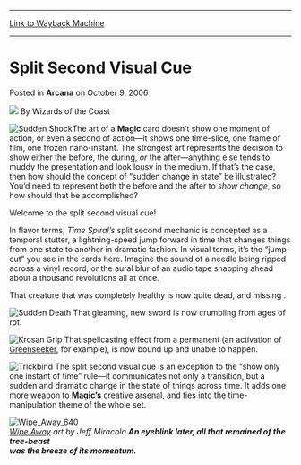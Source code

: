 
---
[Link to Wayback Machine](https://web.archive.org/web/20210419161143/https://magic.wizards.com/en/articles/archive/arcana/split-second-visual-cue-2006-10-09)

[_metadata_:author]:- "Wizards of the Coast"
[_metadata_:description]:- "The art of a Magic card doesn’t show one moment of action, or even a second of action—it shows one time-slice, one frame of film, one frozen nano-instant. The strongest art represents the decision to show either the before, the during, or the after—anything else tends to muddy the presentation and look lousy in the medium. If that’s the case, then how should the concept of"
[_metadata_:generator]:- "Drupal 7 (http://drupal.org)"
[_metadata_:node]:- "703696"
[_metadata_:publish_date]:- "2006-10-09"
[_metadata_:source]:- "div-main-content"
[_metadata_:title]:- "Split Second Visual Cue"
[_metadata_:wayback_capture_timestamp]:- "2021-04-19 16:11:43"
[_metadata_:wayback_raw_url]:- "https://web.archive.org/web/20210419161143id_/https://magic.wizards.com/en/articles/archive/arcana/split-second-visual-cue-2006-10-09"
[_metadata_:wayback_url]:- "https://magic.wizards.com/en/articles/archive/arcana/split-second-visual-cue-2006-10-09"
---


Split Second Visual Cue
=======================



 Posted in **Arcana**
 on October 9, 2006 






![](https://media.magic.wizards.com/styles/auth_small/public/images/person/wizards_author.jpg)
By Wizards of the Coast











![Sudden Shock](http://gatherer.wizards.com/Handlers/Image.ashx?type=card&name=Sudden+Shock)The art of a **Magic** card doesn’t show one moment of action, or even a second of action—it shows one time-slice, one frame of film, one frozen nano-instant. The strongest art represents the decision to show either the before, the during, *or* the after—anything else tends to muddy the presentation and look lousy in the medium.
 If that’s the case, then how should the concept of “sudden change in state” be illustrated? You’d need to represent both the before and the after to *show change*, so how should that be accomplished?


Welcome to the split second visual cue!


In flavor terms, *Time Spiral’s* split second mechanic is concepted as a temporal stutter, a lightning-speed jump forward in time that changes things from one state to another in dramatic fashion. In visual terms, it’s the “jump-cut” you see in the cards here. Imagine the sound of a needle being ripped across a vinyl record, or the aural blur of an audio tape snapping ahead about a thousand revolutions all at once.


That creature that was completely healthy is now quite dead, and missing .


![Sudden Death](http://gatherer.wizards.com/Handlers/Image.ashx?type=card&name=Sudden+Death)
That gleaming, new sword is now crumbling from ages of rot.


![Krosan Grip](http://gatherer.wizards.com/Handlers/Image.ashx?type=card&name=Krosan+Grip)
That spellcasting effect from a permanent (an activation of [Greenseeker](http://gatherer.wizards.com/Pages/Card/Details.aspx?name=Greenseeker), for example), is now bound up and unable to happen. 


![Trickbind](http://gatherer.wizards.com/Handlers/Image.ashx?type=card&name=Trickbind)
The split second visual cue is an exception to the “show only one instant of time” rule—it communicates not only a transition, but a sudden and dramatic change in the state of things across time. It adds one more weapon to **Magic’s** creative arsenal, and ties into the time-manipulation theme of the whole set.


![Wipe_Away_640](https://media.magic.wizards.com/image_legacy_migration/magic/images/cardart/TSP/Wipe_Away_640.jpg)  
*[Wipe Away](http://gatherer.wizards.com/Pages/Card/Details.aspx?name=Wipe+Away) art by Jeff Miracola*
***An eyeblink later, all that remained of the tree-beast  
 was the breeze of its momentum.***







